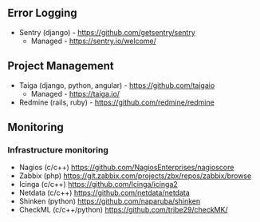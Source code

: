 ## Error Logging
- Sentry (django) - https://github.com/getsentry/sentry
  - Managed - https://sentry.io/welcome/

## Project Management
- Taiga (django, python, angular) - https://github.com/taigaio
  - Managed - https://taiga.io/
- Redmine (rails, ruby) - https://github.com/redmine/redmine

## Monitoring

### Infrastructure monitoring
- Nagios (c/c++) https://github.com/NagiosEnterprises/nagioscore
- Zabbix (php) https://git.zabbix.com/projects/zbx/repos/zabbix/browse
- Icinga (c/c++) https://github.com/Icinga/icinga2
- Netdata (c/c++) https://github.com/netdata/netdata
- Shinken (python) https://github.com/naparuba/shinken
- CheckML (c/c++/python) https://github.com/tribe29/checkMK/

